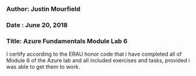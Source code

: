 ### Author: Justin Mourfield
### Date : June 20, 2018
### Title: Azure Fundamentals Module Lab 6

I certify according to the ERAU honor code that i have completed all of Module 6 of the Azure lab and all included exercises and tasks, provided i was able to get them to work.